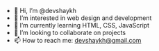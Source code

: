 - 👋 Hi, I’m @devshaykh
- 👀 I’m interested in web design and development
- 🌱 I’m currently learning HTML, CSS, JavaScript
- 💞️ I’m looking to collaborate on projects
- 📫 How to reach me: devshaykh@gmail.com

<!---
devshaykh/devshaykh is a ✨ special ✨ repository because its `README.md` (this file) appears on your GitHub profile.
You can click the Preview link to take a look at your changes.
--->
